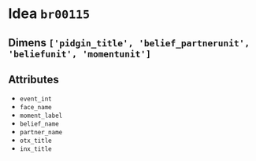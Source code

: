 # Idea `br00115`

## Dimens `['pidgin_title', 'belief_partnerunit', 'beliefunit', 'momentunit']`

## Attributes
- `event_int`
- `face_name`
- `moment_label`
- `belief_name`
- `partner_name`
- `otx_title`
- `inx_title`
